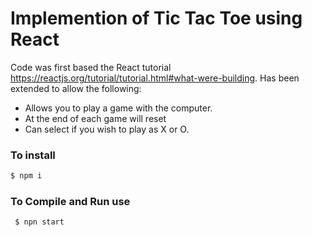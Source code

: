 
# Implemention of Tic Tac Toe using React

Code was first based the React tutorial https://reactjs.org/tutorial/tutorial.html#what-were-building.  Has been extended to allow the following:  

- Allows you to play a game with the computer.
- At the end of each game will reset 
- Can select if you wish to play as X or O.

### To install
```bash
$ npm i
```

 ### To Compile and Run use
```bash
 $ npn start
```

